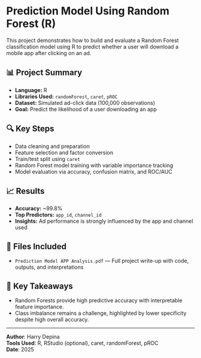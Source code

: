 # Prediction Model Using Random Forest (R)

This project demonstrates how to build and evaluate a Random Forest classification model using R to predict whether a user will download a mobile app after clicking on an ad.

## 📊 Project Summary

- **Language:** R
- **Libraries Used:** `randomForest`, `caret`, `pROC`
- **Dataset:** Simulated ad-click data (100,000 observations)
- **Goal:** Predict the likelihood of a user downloading an app

## 🔍 Key Steps

- Data cleaning and preparation
- Feature selection and factor conversion
- Train/test split using `caret`
- Random Forest model training with variable importance tracking
- Model evaluation via accuracy, confusion matrix, and ROC/AUC

## 📈 Results

- **Accuracy:** ~99.8%
- **Top Predictors:** `app_id`, `channel_id`
- **Insights:** Ad performance is strongly influenced by the app and channel used

## 📎 Files Included

- `Prediction Model APP Analysis.pdf` — Full project write-up with code, outputs, and interpretations

## 🧠 Key Takeaways

- Random Forests provide high predictive accuracy with interpretable feature importance.
- Class imbalance remains a challenge, highlighted by lower specificity despite high overall accuracy.

---

**Author**: Harry Depina  
**Tools Used**: R, RStudio (optional), caret, randomForest, pROC  
**Date**: 2025
